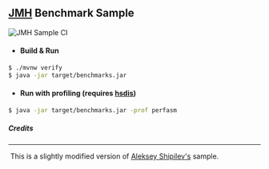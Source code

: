 ## [JMH][jmh] Benchmark Sample 

![JMH Sample CI][badge]

- #### Build & Run

```bash
$ ./mvnw verify 
$ java -jar target/benchmarks.jar
```

- #### Run with profiling (requires [hsdis][hsdis])

```bash
$ java -jar target/benchmarks.jar -prof perfasm
```


[jmh]: JMHhttps://openjdk.java.net/projects/code-tools/jmh/	"JMH"
[hsdis]: https://github.com/AdoptOpenJDK/jitwatch/wiki/Building-hsdis	"hsdis"
[badge]: https://github.com/sureshg/jmh-bench-sample/workflows/JMH%20Sample%20CI/badge.svg

##### Credits

---

​     This is a slightly modified version of [Aleksey Shipilev's](https://github.com/shipilev) sample.

